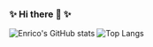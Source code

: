 ### ✨ Hi there 👋 ✨


![Enrico's GitHub stats](https://github-readme-stats.vercel.app/api?username=1916eco&bg_color=30,e96443,904e95&title_color=fff&text_color=fff)
![Top Langs](https://github-readme-stats.vercel.app/api/top-langs/?username=1916eco&layout=compact&theme=vision-friendly-dark)

<!--
**1916eco/1916eco** is a ✨ _special_ ✨ repository because its `README.md` (this file) appears on your GitHub profile.

Here are some ideas to get you started:

- 🔭 I’m currently working on ...
- 🌱 I’m currently learning ...
- 👯 I’m looking to collaborate on ...
- 🤔 I’m looking for help with ...
- 💬 Ask me about ...
- 📫 How to reach me: ...
- 😄 Pronouns: ...
- ⚡ Fun fact: ...
-->
